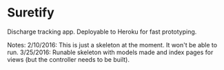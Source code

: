 # Suretify
Discharge tracking app. Deployable to Heroku for fast prototyping.

Notes:
2/10/2016: This is just a skeleton at the moment. It won't be able to run.
3/25/2016: Runable skeleton with models made and index pages for views (but the controller needs to be built).
